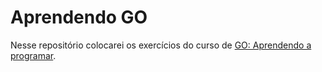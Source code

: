 # Aprendendo GO

Nesse repositório colocarei os exercícios do curso de [GO: Aprendendo a programar](https://www.youtube.com/playlist?list=PLCKpcjBB_VlBsxJ9IseNxFllf-UFEXOdg).